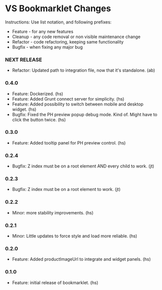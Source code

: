 VS Bookmarklet Changes
======================

Instructions:
Use list notation, and following prefixes:

- Feature - for any new features
- Cleanup - any code removal or non visible maintenance change
- Refactor - code refactoring, keeping same functionality
- Bugfix - when fixing any major bug


### NEXT RELEASE

- Refactor: Updated path to integration file, now that it's standalone. (ab)

### 0.4.0

- Feature: Dockerized. (hs)
- Feature: Added Grunt connect server for simplicity. (hs)
- Feature: Added possibility to switch between mobile and desktop widget. (hs)
- Bugfix: Fixed the PH preview popup debug mode. Kind of. Might have to click
  the button twice. (hs)

### 0.3.0

- Feature: Added tooltip panel for PH preview control. (hs)

### 0.2.4

- Bugfix: Z index must be on a root element AND every child to work. (jt)

### 0.2.3

- Bugfix: Z index must be on a root element to work. (jt)

### 0.2.2

- Minor: more stability improvements. (hs)

### 0.2.1

- Minor: Little updates to force style and load more reliable. (hs)

### 0.2.0

- Feature: Added productImageUrl to integrate and widget panels. (hs)

### 0.1.0

- Feature: initial release of bookmarklet. (hs)

